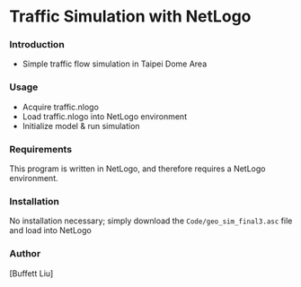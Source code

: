 # Traffic Simulation with NetLogo

### Introduction
- Simple traffic flow simulation in Taipei Dome Area
 
### Usage

- Acquire traffic.nlogo
- Load traffic.nlogo into NetLogo environment
- Initialize model & run simulation

### Requirements

This program is written in NetLogo, and therefore requires a NetLogo environment.

### Installation

No installation necessary; simply download the ```Code/geo_sim_final3.asc``` file and load into NetLogo

### Author

[Buffett Liu]
